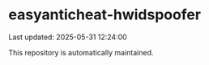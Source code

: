 # easyanticheat-hwidspoofer

Last updated: 2025-05-31 12:24:00

This repository is automatically maintained.
